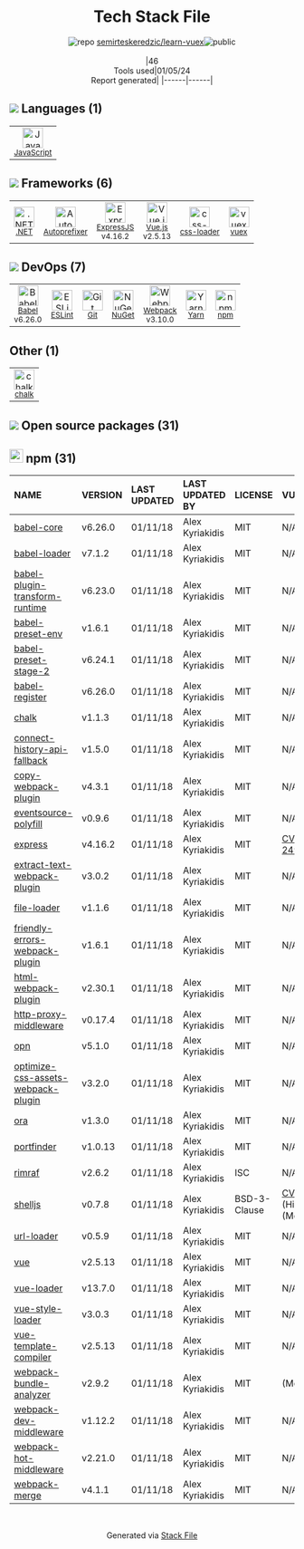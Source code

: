 <!--
&lt;--- Readme.md Snippet without images Start ---&gt;
## Tech Stack
semirteskeredzic/learn-vuex is built on the following main stack:

- [.NET](http://www.microsoft.com/net/) – Frameworks (Full Stack)
- [ExpressJS](http://expressjs.com/) – Microframeworks (Backend)
- [JavaScript](https://developer.mozilla.org/en-US/docs/Web/JavaScript) – Languages
- [Webpack](http://webpack.js.org) – JS Build Tools / JS Task Runners
- [Autoprefixer](https://github.com/postcss/autoprefixer) – CSS Pre-processors / Extensions
- [Babel](http://babeljs.io/) – JavaScript Compilers
- [ESLint](http://eslint.org/) – Code Review
- [Vue.js](http://vuejs.org/) – Javascript UI Libraries
- [Yarn](https://yarnpkg.com/) – Front End Package Manager
- [vuex](https://vuex.vuejs.org) – State Management Library
- [css-loader](https://github.com/webpack-contrib/css-loader) – CSS Pre-processors / Extensions

Full tech stack [here](/techstack.md)

&lt;--- Readme.md Snippet without images End ---&gt;

&lt;--- Readme.md Snippet with images Start ---&gt;
## Tech Stack
semirteskeredzic/learn-vuex is built on the following main stack:

- <img width='25' height='25' src='https://img.stackshare.io/service/1014/IoPy1dce_400x400.png' alt='.NET'/> [.NET](http://www.microsoft.com/net/) – Frameworks (Full Stack)
- <img width='25' height='25' src='https://img.stackshare.io/service/1163/hashtag.png' alt='ExpressJS'/> [ExpressJS](http://expressjs.com/) – Microframeworks (Backend)
- <img width='25' height='25' src='https://img.stackshare.io/service/1209/javascript.jpeg' alt='JavaScript'/> [JavaScript](https://developer.mozilla.org/en-US/docs/Web/JavaScript) – Languages
- <img width='25' height='25' src='https://img.stackshare.io/service/1682/IMG_4636.PNG' alt='Webpack'/> [Webpack](http://webpack.js.org) – JS Build Tools / JS Task Runners
- <img width='25' height='25' src='https://img.stackshare.io/service/2202/72d087642cfce6fef6f2dabec5bf49e8_400x400.png' alt='Autoprefixer'/> [Autoprefixer](https://github.com/postcss/autoprefixer) – CSS Pre-processors / Extensions
- <img width='25' height='25' src='https://img.stackshare.io/service/2739/-1wfGjNw.png' alt='Babel'/> [Babel](http://babeljs.io/) – JavaScript Compilers
- <img width='25' height='25' src='https://img.stackshare.io/service/3337/Q4L7Jncy.jpg' alt='ESLint'/> [ESLint](http://eslint.org/) – Code Review
- <img width='25' height='25' src='https://img.stackshare.io/service/3837/paeckCWC.png' alt='Vue.js'/> [Vue.js](http://vuejs.org/) – Javascript UI Libraries
- <img width='25' height='25' src='https://img.stackshare.io/service/5848/44mC-kJ3.jpg' alt='Yarn'/> [Yarn](https://yarnpkg.com/) – Front End Package Manager
- <img width='25' height='25' src='https://img.stackshare.io/service/6705/6128107.png' alt='vuex'/> [vuex](https://vuex.vuejs.org) – State Management Library
- <img width='25' height='25' src='https://img.stackshare.io/service/8074/default_d2b16fd6997fb2e164de645a34f9b8d5a880d999.png' alt='css-loader'/> [css-loader](https://github.com/webpack-contrib/css-loader) – CSS Pre-processors / Extensions

Full tech stack [here](/techstack.md)

&lt;--- Readme.md Snippet with images End ---&gt;
-->
<div align="center">

# Tech Stack File
![](https://img.stackshare.io/repo.svg "repo") [semirteskeredzic/learn-vuex](https://github.com/semirteskeredzic/learn-vuex)![](https://img.stackshare.io/public_badge.svg "public")
<br/><br/>
|46<br/>Tools used|01/05/24 <br/>Report generated|
|------|------|
</div>

## <img src='https://img.stackshare.io/languages.svg'/> Languages (1)
<table><tr>
  <td align='center'>
  <img width='36' height='36' src='https://img.stackshare.io/service/1209/javascript.jpeg' alt='JavaScript'>
  <br>
  <sub><a href="https://developer.mozilla.org/en-US/docs/Web/JavaScript">JavaScript</a></sub>
  <br>
  <sub></sub>
</td>

</tr>
</table>

## <img src='https://img.stackshare.io/frameworks.svg'/> Frameworks (6)
<table><tr>
  <td align='center'>
  <img width='36' height='36' src='https://img.stackshare.io/service/1014/IoPy1dce_400x400.png' alt='.NET'>
  <br>
  <sub><a href="http://www.microsoft.com/net/">.NET</a></sub>
  <br>
  <sub></sub>
</td>

<td align='center'>
  <img width='36' height='36' src='https://img.stackshare.io/service/2202/72d087642cfce6fef6f2dabec5bf49e8_400x400.png' alt='Autoprefixer'>
  <br>
  <sub><a href="https://github.com/postcss/autoprefixer">Autoprefixer</a></sub>
  <br>
  <sub></sub>
</td>

<td align='center'>
  <img width='36' height='36' src='https://img.stackshare.io/service/1163/hashtag.png' alt='ExpressJS'>
  <br>
  <sub><a href="http://expressjs.com/">ExpressJS</a></sub>
  <br>
  <sub>v4.16.2</sub>
</td>

<td align='center'>
  <img width='36' height='36' src='https://img.stackshare.io/service/3837/paeckCWC.png' alt='Vue.js'>
  <br>
  <sub><a href="http://vuejs.org/">Vue.js</a></sub>
  <br>
  <sub>v2.5.13</sub>
</td>

<td align='center'>
  <img width='36' height='36' src='https://img.stackshare.io/service/8074/default_d2b16fd6997fb2e164de645a34f9b8d5a880d999.png' alt='css-loader'>
  <br>
  <sub><a href="https://github.com/webpack-contrib/css-loader">css-loader</a></sub>
  <br>
  <sub></sub>
</td>

<td align='center'>
  <img width='36' height='36' src='https://img.stackshare.io/service/6705/6128107.png' alt='vuex'>
  <br>
  <sub><a href="https://vuex.vuejs.org">vuex</a></sub>
  <br>
  <sub></sub>
</td>

</tr>
</table>

## <img src='https://img.stackshare.io/devops.svg'/> DevOps (7)
<table><tr>
  <td align='center'>
  <img width='36' height='36' src='https://img.stackshare.io/service/2739/-1wfGjNw.png' alt='Babel'>
  <br>
  <sub><a href="http://babeljs.io/">Babel</a></sub>
  <br>
  <sub>v6.26.0</sub>
</td>

<td align='center'>
  <img width='36' height='36' src='https://img.stackshare.io/service/3337/Q4L7Jncy.jpg' alt='ESLint'>
  <br>
  <sub><a href="http://eslint.org/">ESLint</a></sub>
  <br>
  <sub></sub>
</td>

<td align='center'>
  <img width='36' height='36' src='https://img.stackshare.io/service/1046/git.png' alt='Git'>
  <br>
  <sub><a href="http://git-scm.com/">Git</a></sub>
  <br>
  <sub></sub>
</td>

<td align='center'>
  <img width='36' height='36' src='https://img.stackshare.io/service/2637/6I3oEOP4_400x400.jpg' alt='NuGet'>
  <br>
  <sub><a href="https://www.nuget.org/">NuGet</a></sub>
  <br>
  <sub></sub>
</td>

<td align='center'>
  <img width='36' height='36' src='https://img.stackshare.io/service/1682/IMG_4636.PNG' alt='Webpack'>
  <br>
  <sub><a href="http://webpack.js.org">Webpack</a></sub>
  <br>
  <sub>v3.10.0</sub>
</td>

<td align='center'>
  <img width='36' height='36' src='https://img.stackshare.io/service/5848/44mC-kJ3.jpg' alt='Yarn'>
  <br>
  <sub><a href="https://yarnpkg.com/">Yarn</a></sub>
  <br>
  <sub></sub>
</td>

<td align='center'>
  <img width='36' height='36' src='https://img.stackshare.io/service/1120/lejvzrnlpb308aftn31u.png' alt='npm'>
  <br>
  <sub><a href="https://www.npmjs.com/">npm</a></sub>
  <br>
  <sub></sub>
</td>

</tr>
</table>

## Other (1)
<table><tr>
  <td align='center'>
  <img width='36' height='36' src='https://img.stackshare.io/service/8072/13122722.png' alt='chalk'>
  <br>
  <sub><a href="https://github.com/chalk/chalk">chalk</a></sub>
  <br>
  <sub></sub>
</td>

</tr>
</table>


## <img src='https://img.stackshare.io/group.svg' /> Open source packages (31)</h2>

## <img width='24' height='24' src='https://img.stackshare.io/service/1120/lejvzrnlpb308aftn31u.png'/> npm (31)

|NAME|VERSION|LAST UPDATED|LAST UPDATED BY|LICENSE|VULNERABILITIES|
|:------|:------|:------|:------|:------|:------|
|[babel-core](https://www.npmjs.com/babel-core)|v6.26.0|01/11/18|Alex Kyriakidis |MIT|N/A|
|[babel-loader](https://www.npmjs.com/babel-loader)|v7.1.2|01/11/18|Alex Kyriakidis |MIT|N/A|
|[babel-plugin-transform-runtime](https://www.npmjs.com/babel-plugin-transform-runtime)|v6.23.0|01/11/18|Alex Kyriakidis |MIT|N/A|
|[babel-preset-env](https://www.npmjs.com/babel-preset-env)|v1.6.1|01/11/18|Alex Kyriakidis |MIT|N/A|
|[babel-preset-stage-2](https://www.npmjs.com/babel-preset-stage-2)|v6.24.1|01/11/18|Alex Kyriakidis |MIT|N/A|
|[babel-register](https://www.npmjs.com/babel-register)|v6.26.0|01/11/18|Alex Kyriakidis |MIT|N/A|
|[chalk](https://www.npmjs.com/chalk)|v1.1.3|01/11/18|Alex Kyriakidis |MIT|N/A|
|[connect-history-api-fallback](https://www.npmjs.com/connect-history-api-fallback)|v1.5.0|01/11/18|Alex Kyriakidis |MIT|N/A|
|[copy-webpack-plugin](https://www.npmjs.com/copy-webpack-plugin)|v4.3.1|01/11/18|Alex Kyriakidis |MIT|N/A|
|[eventsource-polyfill](https://www.npmjs.com/eventsource-polyfill)|v0.9.6|01/11/18|Alex Kyriakidis |MIT|N/A|
|[express](https://www.npmjs.com/express)|v4.16.2|01/11/18|Alex Kyriakidis |MIT|[CVE-2022-24999](https://github.com/advisories/GHSA-hrpp-h998-j3pp) (High)|
|[extract-text-webpack-plugin](https://www.npmjs.com/extract-text-webpack-plugin)|v3.0.2|01/11/18|Alex Kyriakidis |MIT|N/A|
|[file-loader](https://www.npmjs.com/file-loader)|v1.1.6|01/11/18|Alex Kyriakidis |MIT|N/A|
|[friendly-errors-webpack-plugin](https://www.npmjs.com/friendly-errors-webpack-plugin)|v1.6.1|01/11/18|Alex Kyriakidis |MIT|N/A|
|[html-webpack-plugin](https://www.npmjs.com/html-webpack-plugin)|v2.30.1|01/11/18|Alex Kyriakidis |MIT|N/A|
|[http-proxy-middleware](https://www.npmjs.com/http-proxy-middleware)|v0.17.4|01/11/18|Alex Kyriakidis |MIT|N/A|
|[opn](https://www.npmjs.com/opn)|v5.1.0|01/11/18|Alex Kyriakidis |MIT|N/A|
|[optimize-css-assets-webpack-plugin](https://www.npmjs.com/optimize-css-assets-webpack-plugin)|v3.2.0|01/11/18|Alex Kyriakidis |MIT|N/A|
|[ora](https://www.npmjs.com/ora)|v1.3.0|01/11/18|Alex Kyriakidis |MIT|N/A|
|[portfinder](https://www.npmjs.com/portfinder)|v1.0.13|01/11/18|Alex Kyriakidis |MIT|N/A|
|[rimraf](https://www.npmjs.com/rimraf)|v2.6.2|01/11/18|Alex Kyriakidis |ISC|N/A|
|[shelljs](https://www.npmjs.com/shelljs)|v0.7.8|01/11/18|Alex Kyriakidis |BSD-3-Clause|[CVE-2022-0144](https://github.com/advisories/GHSA-4rq4-32rv-6wp6) (High)<br/>[](https://github.com/advisories/GHSA-64g7-mvw6-v9qj) (Moderate)|
|[url-loader](https://www.npmjs.com/url-loader)|v0.5.9|01/11/18|Alex Kyriakidis |MIT|N/A|
|[vue](https://www.npmjs.com/vue)|v2.5.13|01/11/18|Alex Kyriakidis |MIT|N/A|
|[vue-loader](https://www.npmjs.com/vue-loader)|v13.7.0|01/11/18|Alex Kyriakidis |MIT|N/A|
|[vue-style-loader](https://www.npmjs.com/vue-style-loader)|v3.0.3|01/11/18|Alex Kyriakidis |MIT|N/A|
|[vue-template-compiler](https://www.npmjs.com/vue-template-compiler)|v2.5.13|01/11/18|Alex Kyriakidis |MIT|N/A|
|[webpack-bundle-analyzer](https://www.npmjs.com/webpack-bundle-analyzer)|v2.9.2|01/11/18|Alex Kyriakidis |MIT|[](https://github.com/advisories/GHSA-pgr8-jg6h-8gw6) (Moderate)|
|[webpack-dev-middleware](https://www.npmjs.com/webpack-dev-middleware)|v1.12.2|01/11/18|Alex Kyriakidis |MIT|N/A|
|[webpack-hot-middleware](https://www.npmjs.com/webpack-hot-middleware)|v2.21.0|01/11/18|Alex Kyriakidis |MIT|N/A|
|[webpack-merge](https://www.npmjs.com/webpack-merge)|v4.1.1|01/11/18|Alex Kyriakidis |MIT|N/A|

<br/>
<div align='center'>

Generated via [Stack File](https://github.com/marketplace/stack-file)
